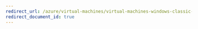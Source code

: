 ```yaml
---
redirect_url: /azure/virtual-machines/virtual-machines-windows-classic-ps-sql-bi
redirect_document_id: true
---
```

